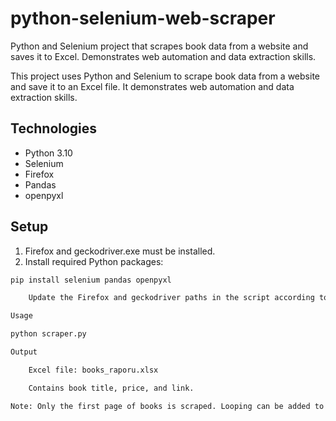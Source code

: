 # python-selenium-web-scraper

Python and Selenium project that scrapes book data from a website and saves it to Excel. Demonstrates web automation and data extraction skills.

This project uses Python and Selenium to scrape book data from a website and save it to an Excel file. It demonstrates web automation and data extraction skills.

## Technologies
- Python 3.10
- Selenium
- Firefox
- Pandas
- openpyxl

## Setup
1. Firefox and geckodriver.exe must be installed.
2. Install required Python packages:
```bash
pip install selenium pandas openpyxl

    Update the Firefox and geckodriver paths in the script according to your system.

Usage

python scraper.py

Output

    Excel file: books_raporu.xlsx

    Contains book title, price, and link.

Note: Only the first page of books is scraped. Looping can be added to scrape additional pages.
